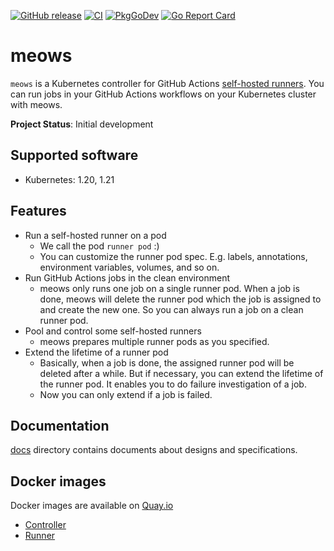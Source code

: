 [![GitHub release](https://img.shields.io/github/release/cybozu-go/meows.svg?maxAge=60)][releases]
[![CI](https://github.com/cybozu-go/meows/workflows/main/badge.svg)](https://github.com/cybozu-go/meows/actions)
[![PkgGoDev](https://pkg.go.dev/badge/github.com/cybozu-go/meows?tab=overview)](https://pkg.go.dev/github.com/cybozu-go/meows?tab=overview)
[![Go Report Card](https://goreportcard.com/badge/github.com/cybozu-go/meows)](https://goreportcard.com/report/github.com/cybozu-go/meows)

# meows

`meows` is a Kubernetes controller for GitHub Actions [self-hosted runners](https://docs.github.com/en/actions/hosting-your-own-runners/about-self-hosted-runners).
You can run jobs in your GitHub Actions workflows on your Kubernetes cluster with meows.

**Project Status**: Initial development

## Supported software

- Kubernetes: 1.20, 1.21

## Features

- Run a self-hosted runner on a pod
  - We call the pod `runner pod` :)
  - You can customize the runner pod spec. E.g. labels, annotations, environment variables, volumes, and so on.
- Run GitHub Actions jobs in the clean environment
  - meows only runs one job on a single runner pod.
    When a job is done, meows will delete the runner pod which the job is assigned to and create the new one.
    So you can always run a job on a clean runner pod.
- Pool and control some self-hosted runners
  - meows prepares multiple runner pods as you specified.
- Extend the lifetime of a runner pod
  - Basically, when a job is done, the assigned runner pod will be deleted after a while.
    But if necessary, you can extend the lifetime of the runner pod. It enables you to do failure investigation of a job.
  - Now you can only extend if a job is failed.

## Documentation

[docs](docs/) directory contains documents about designs and specifications.

## Docker images

Docker images are available on [Quay.io](https://quay.io/repository/cybozu)
- [Controller](https://quay.io/repository/cybozu/meows-controller)
- [Runner](https://quay.io/repository/cybozu/meows-runner)

[releases]: https://github.com/cybozu-go/meows/releases
